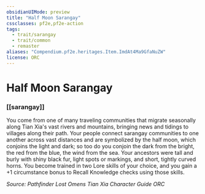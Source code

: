 ```yaml
---
obsidianUIMode: preview
title: "Half Moon Sarangay"
cssclasses: pf2e,pf2e-action
tags:
  - trait/sarangay
  - trait/common
  - remaster
aliases: "Compendium.pf2e.heritages.Item.ImdAt4Ma9GfaNuZW"
license: ORC
---
```

# Half Moon Sarangay

### [[sarangay]]






You come from one of many traveling communities that migrate seasonally along Tian Xia's vast rivers and mountains, bringing news and tidings to villages along their path. Your people connect sarangay communities to one another across vast distances and are symbolized by the half moon, which conjoins the light and dark; so too do you conjoin the dark from the bright, the red from the blue, the wind from the sea. Your ancestors were tall and burly with shiny black fur, light spots or markings, and short, tightly curved horns. You become trained in two Lore skills of your choice, and you gain a +1 circumstance bonus to Recall Knowledge checks using those skills.

*Source: Pathfinder Lost Omens Tian Xia Character Guide*
*ORC*
